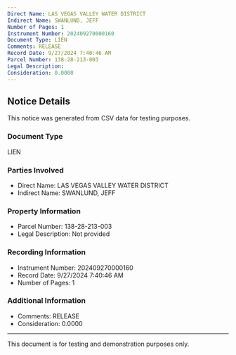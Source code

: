 ```yaml
---
Direct Name: LAS VEGAS VALLEY WATER DISTRICT
Indirect Name: SWANLUND, JEFF
Number of Pages: 1
Instrument Number: 202409270000160
Document Type: LIEN
Comments: RELEASE
Record Date: 9/27/2024 7:40:46 AM
Parcel Number: 138-28-213-003
Legal Description: 
Consideration: 0.0000
---
```


## Notice Details

This notice was generated from CSV data for testing purposes.

### Document Type
LIEN

### Parties Involved
- Direct Name: LAS VEGAS VALLEY WATER DISTRICT
- Indirect Name: SWANLUND, JEFF

### Property Information
- Parcel Number: 138-28-213-003
- Legal Description: Not provided

### Recording Information
- Instrument Number: 202409270000160
- Record Date: 9/27/2024 7:40:46 AM
- Number of Pages: 1

### Additional Information
- Comments: RELEASE
- Consideration: 0.0000

---

This document is for testing and demonstration purposes only.

